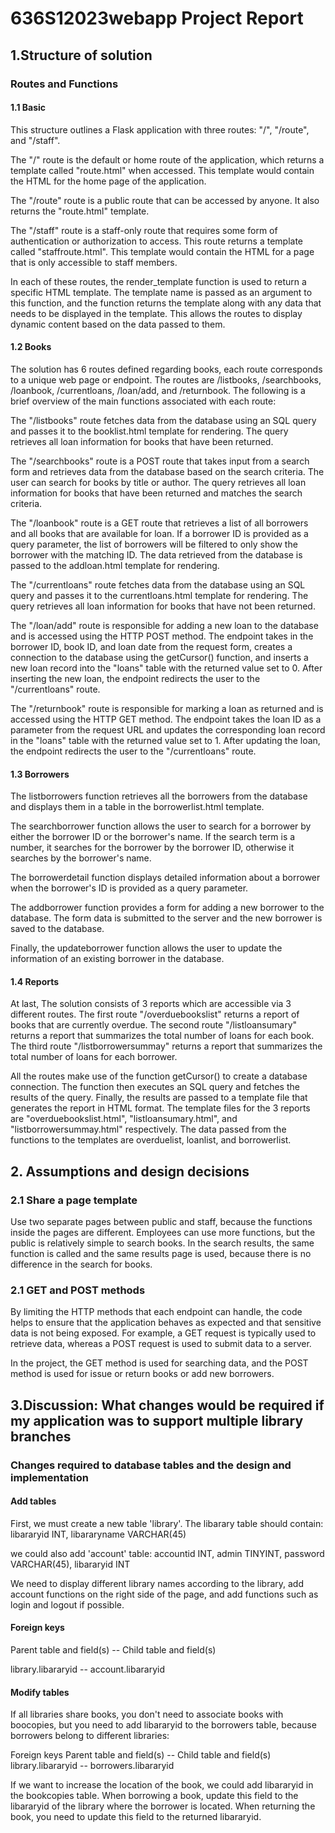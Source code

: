 # 636S12023webapp Project Report

 

## 1.Structure of solution
### Routes and Functions

#### 1.1 Basic
This structure outlines a Flask application with three routes: "/", "/route", and "/staff".

The "/" route is the default or home route of the application, which returns a template called "route.html" when accessed. This template would contain the HTML for the home page of the application.

The "/route" route is a public route that can be accessed by anyone. It also returns the "route.html" template.

The "/staff" route is a staff-only route that requires some form of authentication or authorization to access. This route returns a template called "staffroute.html". This template would contain the HTML for a page that is only accessible to staff members.

In each of these routes, the render_template function is used to return a specific HTML template. The template name is passed as an argument to this function, and the function returns the template along with any data that needs to be displayed in the template. This allows the routes to display dynamic content based on the data passed to them.

#### 1.2 Books
The solution has 6 routes defined regarding books, each route corresponds to a unique web page or endpoint. The routes are /listbooks, /searchbooks, /loanbook, /currentloans, /loan/add, and /returnbook. The following is a brief overview of the main functions associated with each route:

The "/listbooks" route  fetches data from the database using an SQL query and passes it to the booklist.html template for rendering. The query retrieves all loan information for books that have been returned.

The "/searchbooks" route is a POST route that takes input from a search form and retrieves data from the database based on the search criteria. The user can search for books by title or author. The query retrieves all loan information for books that have been returned and matches the search criteria.

The "/loanbook" route is a GET route that retrieves a list of all borrowers and all books that are available for loan. If a borrower ID is provided as a query parameter, the list of borrowers will be filtered to only show the borrower with the matching ID. The data retrieved from the database is passed to the addloan.html template for rendering.

The "/currentloans" route fetches data from the database using an SQL query and passes it to the currentloans.html template for rendering. The query retrieves all loan information for books that have not been returned.

The "/loan/add" route is responsible for adding a new loan to the database and is accessed using the HTTP POST method. The endpoint takes in the borrower ID, book ID, and loan date from the request form, creates a connection to the database using the getCursor() function, and inserts a new loan record into the "loans" table with the returned value set to 0. After inserting the new loan, the endpoint redirects the user to the "/currentloans" route.

The "/returnbook" route is responsible for marking a loan as returned and is accessed using the HTTP GET method. The endpoint takes the loan ID as a parameter from the request URL and updates the corresponding loan record in the "loans" table with the returned value set to 1. After updating the loan, the endpoint redirects the user to the "/currentloans" route.

#### 1.3 Borrowers
The listborrowers function retrieves all the borrowers from the database and displays them in a table in the borrowerlist.html template. 

The searchborrower function allows the user to search for a borrower by either the borrower ID or the borrower's name. If the search term is a number, it searches for the borrower by the borrower ID, otherwise it searches by the borrower's name. 

The borrowerdetail function displays detailed information about a borrower when the borrower's ID is provided as a query parameter. 

The addborrower function provides a form for adding a new borrower to the database. The form data is submitted to the server and the new borrower is saved to the database. 

Finally, the updateborrower function allows the user to update the information of an existing borrower in the database.

#### 1.4 Reports
At last, The solution consists of 3 reports which are accessible via 3 different routes. The first route "/overduebookslist" returns a report of books that are currently overdue. The second route "/listloansumary" returns a report that summarizes the total number of loans for each book. The third route "/listborrowersummay" returns a report that summarizes the total number of loans for each borrower.

All the routes make use of the function getCursor() to create a database connection. The function then executes an SQL query and fetches the results of the query. Finally, the results are passed to a template file that generates the report in HTML format. The template files for the 3 reports are "overduebookslist.html", "listloansumary.html", and "listborrowersummay.html" respectively. The data passed from the functions to the templates are overduelist, loanlist, and borrowerlist.

## 2. Assumptions and design decisions
### 2.1 Share a page template
Use two separate pages between public and staff, because the functions inside the pages are different. Employees can use more functions, but the public is relatively simple to search books. In the search results, the same function is called and the same results page is used, because there is no difference in the search for books.

### 2.1 GET and POST methods
By limiting the HTTP methods that each endpoint can handle, the code helps to ensure that the application behaves as expected and that sensitive data is not being exposed. For example, a GET request is typically used to retrieve data, whereas a POST request is used to submit data to a server. 

In the project, the GET method is used for searching data, and the POST method is used for issue or return books or add new borrowers.


## 3.Discussion: What changes would be required if my application was to support multiple library branches

### Changes required to database tables and the design and implementation 

#### Add tables
First, we must create a new table 'library'. The libarary table should contain: libararyid INT, libararyname VARCHAR(45)

we could also add 'account' table: accountid INT, admin TINYINT, password VARCHAR(45), libararyid INT 

We need to display different library names according to the library, add account functions on the right side of the page, and add functions such as login and logout if possible.

#### Foreign keys
Parent table and field(s) --  Child table and field(s)

library.libararyid    -- account.libararyid


#### Modify tables
If all libraries share books, you don't need to associate books with boocopies, but you need to add libararyid to the borrowers table, because borrowers belong to different libraries:

Foreign keys
Parent table and field(s)   --  Child table and field(s)
library.libararyid   --  borrowers.libararyid

If we want to increase the location of the book, we could add libararyid in the bookcopies table. When borrowing a book, update this field to the libararyid of the library where the borrower is located. When returning the book, you need to update this field to the returned libararyid.




